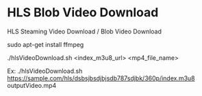 # HLS Blob Video Download
HLS Steaming Video Download / Blob Video Download

sudo apt-get install ffmpeg

./hlsVideoDownload.sh <index_m3u8_url> <mp4_file_name>


Ex: ./hlsVideoDownload.sh https://sample.com/hls/dsbsjbsdjbjsdb787sdjbk/360p/index.m3u8  outputVideo.mp4

